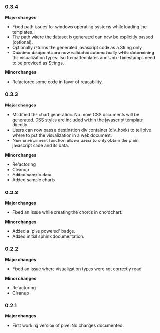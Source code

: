 ### 0.3.4
**Major changes**

 * Fixed path issues for windows operating systems while loading the templates.
 * The path where the dataset is generated can now be explicitly passed (optional).
 * Optionally returns the generated javascript code as a String only.
 * Datetime datapoints are now validated automatically while determining the visualization types.
   Iso formatted dates and Unix-Timestamps need to be provided as Strings. 

**Minor changes**

 * Refactored some code in favor of readability.

### 0.3.3
**Major changes**

 * Modified the chart generation. No more CSS documents will be generated. CSS styles
   are included within the javascript template directly.
 * Users can now pass a destination div container (div_hook) to tell pive where to put
   the visualization in a web document.
 * New environment function allows users to only obtain the plain javascript code and its data.

**Minor changes**

 * Refactoring
 * Cleanup
 * Added sample data
 * Added sample charts

### 0.2.3
**Major changes**
 * Fixed an issue while creating the chords in chordchart.

**Minor changes**
 * Added a 'pive powered' badge.
 * Added initial sphinx documentation.

### 0.2.2
**Major changes**
 * Fixed an issue where visualization types were not correctly read.

**Minor changes**
 * Refactoring
 * Cleanup

### 0.2.1
**Major changes**

 * First working version of pive: No changes documented.

